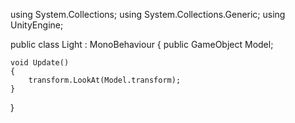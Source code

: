 using System.Collections;
using System.Collections.Generic;
using UnityEngine;

public class Light : MonoBehaviour
{
    public GameObject Model;

 
    void Update()
    {
        transform.LookAt(Model.transform);
    }
}

